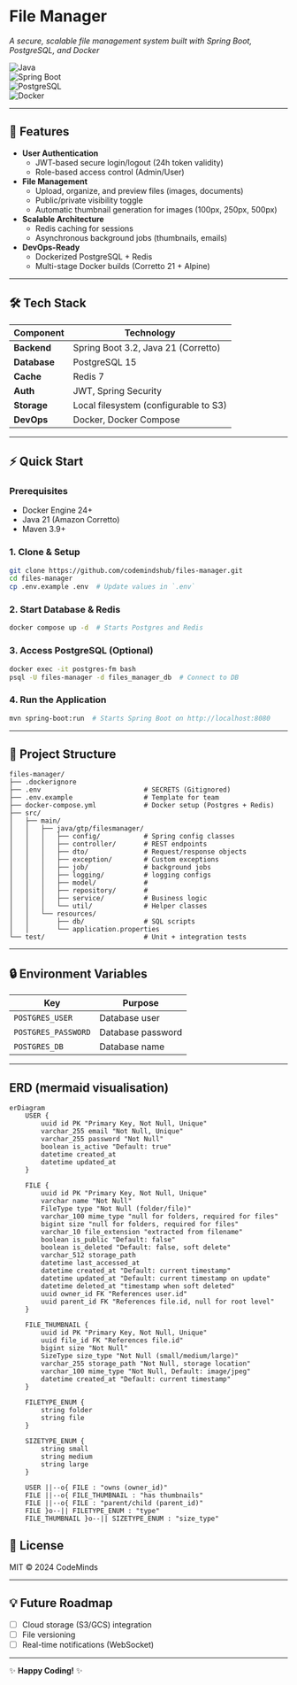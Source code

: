 # **File Manager**  
*A secure, scalable file management system built with Spring Boot, PostgreSQL, and Docker*

![Java](https://img.shields.io/badge/Java-21-blue)  
![Spring Boot](https://img.shields.io/badge/Spring%20Boot-3.2-green)  
![PostgreSQL](https://img.shields.io/badge/PostgreSQL-15-orange)  
![Docker](https://img.shields.io/badge/Docker-✓-lightblue)  

---

## **🚀 Features**  
- **User Authentication**  
  - JWT-based secure login/logout (24h token validity)  
  - Role-based access control (Admin/User)  
- **File Management**  
  - Upload, organize, and preview files (images, documents)  
  - Public/private visibility toggle  
  - Automatic thumbnail generation for images (100px, 250px, 500px)  
- **Scalable Architecture**  
  - Redis caching for sessions  
  - Asynchronous background jobs (thumbnails, emails)  
- **DevOps-Ready**  
  - Dockerized PostgreSQL + Redis  
  - Multi-stage Docker builds (Corretto 21 + Alpine)  

---

## **🛠 Tech Stack**  
| Component       | Technology              |  
|-----------------|-------------------------|  
| **Backend**     | Spring Boot 3.2, Java 21 (Corretto) |  
| **Database**    | PostgreSQL 15           |  
| **Cache**       | Redis 7                 |  
| **Auth**        | JWT, Spring Security    |  
| **Storage**     | Local filesystem (configurable to S3) |  
| **DevOps**      | Docker, Docker Compose  |  

---

## **⚡ Quick Start**  

### **Prerequisites**  
- Docker Engine 24+  
- Java 21 (Amazon Corretto)  
- Maven 3.9+  

### **1. Clone & Setup**  
```bash  
git clone https://github.com/codemindshub/files-manager.git  
cd files-manager  
cp .env.example .env  # Update values in `.env`  
```  

### **2. Start Database & Redis**
```bash  
docker compose up -d  # Starts Postgres and Redis  
```  

### **3. Access PostgreSQL (Optional)**
```bash  
docker exec -it postgres-fm bash  
psql -U files-manager -d files_manager_db  # Connect to DB  
```  

### **4. Run the Application**
```bash  
mvn spring-boot:run  # Starts Spring Boot on http://localhost:8080  
```  

---

## **📂 Project Structure**
```  
files-manager/  
├── .dockerignore  
├── .env                          # SECRETS (Gitignored)  
├── .env.example                  # Template for team  
├── docker-compose.yml            # Docker setup (Postgres + Redis)  
├── src/  
│   ├── main/  
│   │   ├── java/gtp/filesmanager/  
│   │   │   ├── config/           # Spring config classes  
│   │   │   ├── controller/       # REST endpoints  
│   │   │   ├── dto/              # Request/response objects  
│   │   │   ├── exception/        # Custom exceptions 
│   │   │   ├── job/              # background jobs
│   │   │   ├── logging/          # logging configs  
│   │   │   ├── model/            #  
│   │   │   ├── repository/       #
│   │   │   ├── service/          # Business logic  
│   │   │   └── util/             # Helper classes  
│   │   └── resources/  
│   │       ├── db/               # SQL scripts  
│   │       └── application.properties
└── test/                         # Unit + integration tests  
```  

---

## **🔒 Environment Variables**
| Key                     | Purpose                           |  
|-------------------------|-----------------------------------|  
| `POSTGRES_USER`         | Database user                     |  
| `POSTGRES_PASSWORD`     | Database password                 |  
| `POSTGRES_DB`           | Database name                     |  
---

## **ERD (mermaid visualisation)**
```mermaid
erDiagram
    USER {
        uuid id PK "Primary Key, Not Null, Unique"
        varchar_255 email "Not Null, Unique"
        varchar_255 password "Not Null"
        boolean is_active "Default: true"
        datetime created_at
        datetime updated_at
    }

    FILE {
        uuid id PK "Primary Key, Not Null, Unique"
        varchar name "Not Null"
        FileType type "Not Null (folder/file)"
        varchar_100 mime_type "null for folders, required for files"
        bigint size "null for folders, required for files"
        varchar_10 file_extension "extracted from filename"
        boolean is_public "Default: false"
        boolean is_deleted "Default: false, soft delete"
        varchar_512 storage_path
        datetime last_accessed_at
        datetime created_at "Default: current timestamp"
        datetime updated_at "Default: current timestamp on update"
        datetime deleted_at "timestamp when soft deleted"
        uuid owner_id FK "References user.id"
        uuid parent_id FK "References file.id, null for root level"
    }

    FILE_THUMBNAIL {
        uuid id PK "Primary Key, Not Null, Unique"
        uuid file_id FK "References file.id"
        bigint size "Not Null"
        SizeType size_type "Not Null (small/medium/large)"
        varchar_255 storage_path "Not Null, storage location"
        varchar_100 mime_type "Not Null, Default: image/jpeg"
        datetime created_at "Default: current timestamp"
    }

    FILETYPE_ENUM {
        string folder
        string file
    }

    SIZETYPE_ENUM {
        string small
        string medium
        string large
    }

    USER ||--o{ FILE : "owns (owner_id)"
    FILE ||--o{ FILE_THUMBNAIL : "has thumbnails"
    FILE ||--o{ FILE : "parent/child (parent_id)"
    FILE }o--|| FILETYPE_ENUM : "type"
    FILE_THUMBNAIL }o--|| SIZETYPE_ENUM : "size_type"
```
## **📜 License**
MIT © 2024 CodeMinds

---

## **💡 Future Roadmap**
- [ ] Cloud storage (S3/GCS) integration
- [ ] File versioning
- [ ] Real-time notifications (WebSocket)

--- 

✨ **Happy Coding!** ✨
```
